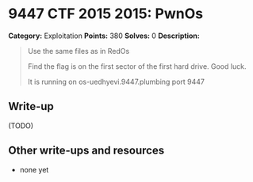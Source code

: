 # 9447 CTF 2015 2015: PwnOs

**Category:** Exploitation
**Points:** 380
**Solves:** 0
**Description:**

> Use the same files as in RedOs
> 
> Find the flag is on the first sector of the first hard drive. Good luck.
> 
> It is running on os-uedhyevi.9447.plumbing port 9447


## Write-up

(TODO)

## Other write-ups and resources

* none yet
